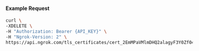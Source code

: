 
#### Example Request

```bash 
curl \
-XDELETE \
-H "Authorization: Bearer {API_KEY}" \
-H "Ngrok-Version: 2" \
https://api.ngrok.com/tls_certificates/cert_2EmMPaVMlmDHQ2alagyF3Y0Zf04
